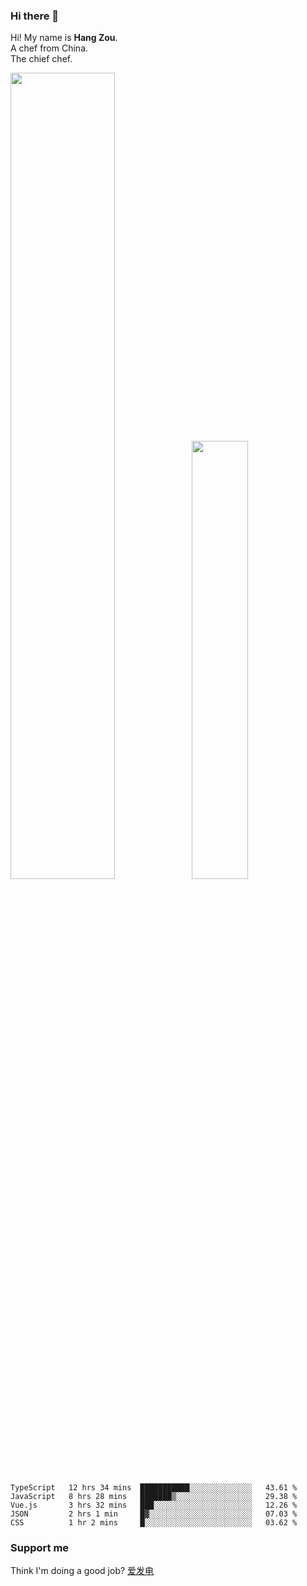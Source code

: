 ### Hi there 👋

Hi! My name is **Hang Zou**.  
A chef from China.  
The chief chef.

<img align="" width="57.5%" src="https://github-readme-stats.vercel.app/api?username=zouhangwithsweet&hide_title=true&hide_border=true&show_icons=true&include_all_commits=true&line_height=21" /><img align="" width="42.4%" src="https://github-readme-stats.vercel.app/api/top-langs/?username=zouhangwithsweet&hide_title=true&hide_border=true&layout=compact" />

<!--START_SECTION:waka-->

```text
TypeScript   12 hrs 34 mins  ███████████░░░░░░░░░░░░░░   43.61 %
JavaScript   8 hrs 28 mins   ███████▒░░░░░░░░░░░░░░░░░   29.38 %
Vue.js       3 hrs 32 mins   ███░░░░░░░░░░░░░░░░░░░░░░   12.26 %
JSON         2 hrs 1 min     █▓░░░░░░░░░░░░░░░░░░░░░░░   07.03 %
CSS          1 hr 2 mins     █░░░░░░░░░░░░░░░░░░░░░░░░   03.62 %
```

<!--END_SECTION:waka-->

### Support me

Think I'm doing a good job? [爱发电](https://afdian.net/@zouhangsweet)
